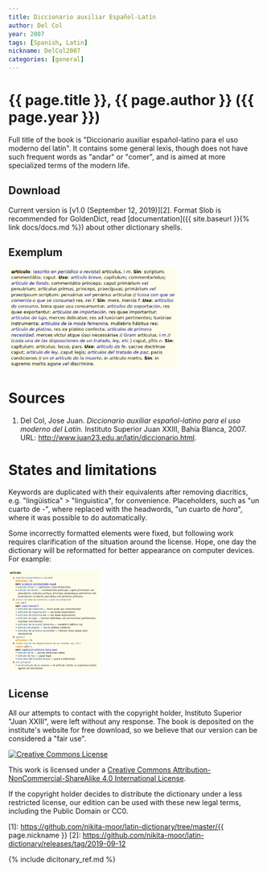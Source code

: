 ```yaml
---
title: Diccionario auxiliar Español-Latín
author: Del Col
year: 2007
tags: [Spanish, Latin]
nickname: DelCol2007
categories: [general]
---
```

# {{ page.title }}, {{ page.author }} ({{ page.year }})

Full title of the book is "Diccionario auxiliar español-latino para el uso moderno del latín". It contains some general lexis, though does not have such frequent words as "andar" or "comer", and is aimed at more specialized terms of the modern life.


## Download

Current version is [v1.0 (September 12, 2019)][2]. Format Slob is recommended for GoldenDict, read [documentation]({{ site.baseurl }}{% link docs/docs.md %}) about other dictionary shells.


## Exemplum

<div class="spotlight-group" data-animation="" data-control="" data-autohide="false">
  <img src="img/DelCol2007-1.png" class="spotlight" height="200">
</div>


# Sources

1. Del Col, Jose Juan. _Diccionario auxiliar español-latino para el uso moderno del Latín._ Instituto Superior Juan XXIII, Bahía Blanca, 2007. URL: <http://www.juan23.edu.ar/latin/diccionario.html>.


# States and limitations

Keywords are duplicated with their equivalents after removing diacritics, e.g. "lingüística" > "linguistica", for convenience. Placeholders, such as "un cuarto de -", where replaced with the headwords, "un cuarto de _hora_", where it was possible to do automatically.

Some incorrectly formatted elements were fixed, but following work requires clarification of the situation around the license. Hope, one day the dictionary will be reformatted for better appearance on computer devices. For example:

<div class="spotlight-group" data-animation="" data-control="" data-autohide="false">
  <img src="img/DelCol2007-2.png" class="spotlight" height="200">
</div>


## License

All our attempts to contact with the copyright holder, Instituto Superior "Juan XXIII", were left without any response. The book is deposited on the institute's website for free download, so we believe that our version can be considered a "fair use".

<a rel="license" href="http://creativecommons.org/licenses/by-nc-sa/4.0/">
  <img alt="Creative Commons License"
       style="border-width:0" 
       src="https://i.creativecommons.org/l/by-nc-sa/4.0/88x31.png" />
</a>

This work is licensed under a <a rel="license" href="http://creativecommons.org/licenses/by-nc-sa/4.0/">Creative Commons Attribution-NonCommercial-ShareAlike 4.0 International License</a>.

If the copyright holder decides to distribute the dictionary under a less restricted license, our edition can be used with these new legal terms, including the Public Domain or CC0.


[1]: https://github.com/nikita-moor/latin-dictionary/tree/master/{{ page.nickname }}
[2]: https://github.com/nikita-moor/latin-dictionary/releases/tag/2019-09-12

{% include dicitonary_ref.md %}

